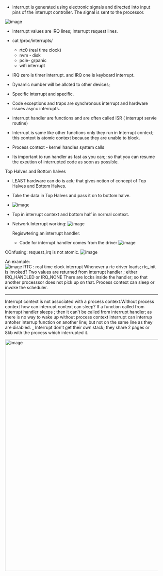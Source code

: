 - Interrupt is generated using electronic signals and directed into input pins of the interrupt controller. The signal is sent to the processor.

![image](https://github.com/user-attachments/assets/3374853e-b8a1-463f-80c8-0a3179147a5a)

- Interrupt values are IRQ lines; Interrupt request lines.

- cat /proc/interrupts/
   - rtc0 (real time clock)
   - nvm - disk
   - pcie- grpahic
   - wifi interrupt
- IRQ zero is timer interrupt. and IRQ one is keyboard interrupt.
- Dynamic number will be alloted to other devices;
- Specific interrupt and specific.

- Code exceptions and traps are synchronous interrupt and hardware issues async interrupts.
- Interrupt handler are functions and are often called ISR ( interrupt servie routine)
- Interrupt is same like other functions only they run in Interrupt context; this context is atomic context because they are unable to block. 
- Process context  - kernel handles system calls
- Its important to run handler as fast as you can;; so that you can resume the exeution of interrupted code as soon as possible.

Top Halves and Bottom halves
- LEAST hardware can do is ack; that gives notion of concept of Top Halves and Bottom Halves.
- Take the data in Top Halves and pass it on to bottom halve.
- ![image](https://github.com/user-attachments/assets/1b2c2777-f40b-4287-8cf9-2997c1dc5969)
- Top in interrupt context and bottom half in normal context.
- Network Interrupt working:
   ![image](https://github.com/user-attachments/assets/589c2c00-7289-47b8-9b8f-a11146e25f7e)


  Regiswtering an interrupt handler:
  - Code for interrupt handler comes from the driver
![image](https://github.com/user-attachments/assets/aec4f00e-116f-4e08-b176-aa71874a2cc7)

COnfusing:
request_irq is not atomic.
![image](https://github.com/user-attachments/assets/ace9317e-3788-4bf1-9643-7ef5f738b0f1)





An example:  
![image](https://github.com/user-attachments/assets/aebb2e2c-ec24-4813-9e0a-b97236f9950e)
RTC : real time clock interrupt
Whenever a rtc driver loads; rtc_init is invoked?
Two values are returned from interrupt handler ; either IRQ_HANDLED or IRQ_NONE
There are locks inside the handler; so that another processsor does not pick up on that.
Process context can sleep or invoke the scheduler.

-----------------

Interrupt context is not associated with a process context.Without process context how can interrupt context can sleep?
If a function called from interrupt handler sleeps ; then it can't be called from interrupt handler; as there is no way to wake up without process context
Interrupt can interrup antoher interrup function on another line; but not on the same line as they are disabled.
_ Interrupt don't get their own stack; they share 2 pages or 8kb with the process which interrupted it.

<img width="760" alt="image" src="https://github.com/user-attachments/assets/26ed0260-c9f1-4ca6-828a-3cde3b229178" />

